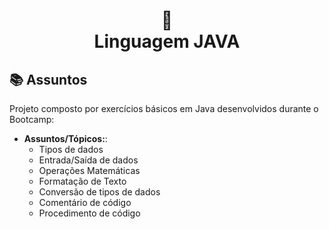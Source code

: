 <h1 align="center">
  📃<br>Linguagem JAVA
</h1>

## 📚 Assuntos

Projeto composto por exercícios básicos em Java desenvolvidos durante o Bootcamp:

- **Assuntos/Tópicos:**:
  - Tipos de dados
  - Entrada/Saída de dados
  - Operações Matemáticas
  - Formatação de Texto
  - Conversão de tipos de dados
  - Comentário de código
  - Procedimento de código